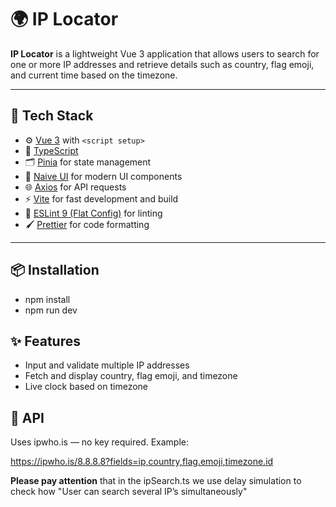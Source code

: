 # 🌍 IP Locator

**IP Locator** is a lightweight Vue 3 application that allows users to search for one or more IP addresses and retrieve details such as country, flag emoji, and current time based on the timezone.

---

## 🚀 Tech Stack

- ⚙️ [Vue 3](https://vuejs.org/) with `<script setup>`
- 🧠 [TypeScript](https://www.typescriptlang.org/)
- 🗂️ [Pinia](https://pinia.vuejs.org/) for state management
- 🎨 [Naive UI](https://www.naiveui.com/) for modern UI components
- 🌐 [Axios](https://axios-http.com/) for API requests
- ⚡ [Vite](https://vitejs.dev/) for fast development and build
- 🧹 [ESLint 9 (Flat Config)](https://eslint.org/) for linting
- 🖌️ [Prettier](https://prettier.io/) for code formatting

---

## 📦 Installation

- npm install
- npm run dev

## ✨ Features

- Input and validate multiple IP addresses
- Fetch and display country, flag emoji, and timezone
- Live clock based on timezone

## 🔌 API

Uses ipwho.is — no key required. Example:

https://ipwho.is/8.8.8.8?fields=ip,country,flag.emoji,timezone.id

**Please pay attention** that in the ipSearch.ts we use delay simulation to check how "User can search several IP’s simultaneously"
